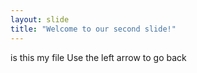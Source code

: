 ```yaml
---
layout: slide
title: "Welcome to our second slide!"
---
```

is this my file
Use the left arrow to go back
